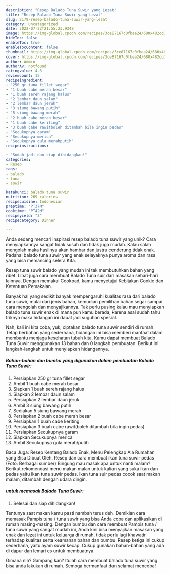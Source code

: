 ```yaml
---
description: "Resep Balado Tuna Suwir yang Lezat"
title: "Resep Balado Tuna Suwir yang Lezat"
slug: 2179-resep-balado-tuna-suwir-yang-lezat
category: Uncategorized
date: 2022-07-22T21:55:23.934Z
image: https://img-global.cpcdn.com/recipes/3ce87167c0fbea24/680x482cq70/balado-tuna-suwir-foto-resep-utama.jpg
hideToc: false
enableToc: true
enableTocContent: false
thumbnail: https://img-global.cpcdn.com/recipes/3ce87167c0fbea24/680x482cq70/balado-tuna-suwir-foto-resep-utama.jpg
cover: https://img-global.cpcdn.com/recipes/3ce87167c0fbea24/680x482cq70/balado-tuna-suwir-foto-resep-utama.jpg
author: Admin
authorAv: notfound
ratingvalue: 4.3
reviewcount: 15
recipeingredient:
- "250 gr tuna fillet segar"
- "1 buah cabe merah besar"
- "1 buah sereh rajang halus"
- "2 lembar daun salam"
- "2 lembar daun jeruk"
- "3 siung bawang putih"
- "5 siung bawang merah"
- "2 buah cabe merah besar"
- "1 buah cabe keriting"
- "3 buah cabe rawitboleh ditambah bila ingin pedas"
- "Secukupnya garam"
- "Secukupnya merica"
- "Secukupnya gula merahputih"
recipeinstructions:

- "Sudah jadi dan siap dihidangkan!"
categories:
- Resep
tags:
- balado
- tuna
- suwir

katakunci: balado tuna suwir 
nutrition: 269 calories
recipecuisine: Indonesian
preptime: "PT37M"
cooktime: "PT42M"
recipeyield: "3"
recipecategory: Dinner

---
```





Anda sedang mencari inspirasi resep balado tuna suwir yang unik? Cara menyiapkannya sangat tidak susah dan tidak juga mudah. Kalau salah mengolah maka hasilnya akan hambar dan justru cenderung tidak enak. Padahal balado tuna suwir yang enak selayaknya punya aroma dan rasa yang bisa memancing selera Kita.





Resep tuna suwir balado yang mudah ini tak membutuhkan bahan yang ribet. Lihat juga cara membuat Balado Tuna suir dan masakan sehari-hari lainnya. Dengan memakai Cookpad, kamu menyetujui Kebijakan Cookie dan Ketentuan Pemakaian.

Banyak hal yang sedikit banyak mempengaruhi kualitas rasa dari balado tuna suwir, mulai dari jenis bahan, kemudian pemilihan bahan segar sampai cara mengolah dan menyajikannya. Tak perlu pusing kalau mau menyiapkan balado tuna suwir enak di mana pun kamu berada, karena asal sudah tahu triknya maka hidangan ini dapat jadi suguhan spesial.






Nah, kali ini kita coba, yuk, ciptakan balado tuna suwir sendiri di rumah. Tetap berbahan yang sederhana, hidangan ini bisa memberi manfaat dalam membantu menjaga kesehatan tubuh kita. Kamu dapat membuat Balado Tuna Suwir menggunakan 13 bahan dan 0 langkah pembuatan. Berikut ini langkah-langkah untuk menyiapkan hidangannya.

<!--inarticleads1-->

##### Bahan-bahan dan bumbu yang digunakan dalam pembuatan Balado Tuna Suwir:

1. Persiapkan 250 gr tuna fillet segar
1. Ambil 1 buah cabe merah besar
1. Siapkan 1 buah sereh rajang halus
1. Siapkan 2 lembar daun salam
1. Persiapkan 2 lembar daun jeruk
1. Ambil 3 siung bawang putih
1. Sediakan 5 siung bawang merah
1. Persiapkan 2 buah cabe merah besar
1. Persiapkan 1 buah cabe keriting
1. Persiapkan 3 buah cabe rawit(boleh ditambah bila ingin pedas)
1. Persiapkan Secukupnya garam
1. Siapkan Secukupnya merica
1. Ambil Secukupnya gula merah/putih


Baca Juga: Resep Kentang Balado Enak, Menu Pelengkap Ala Rumahan yang Bisa Dibuat Oleh. Resep dan cara membuat ikan tuna suwir pedas (Foto: Berbagai sumber) Bingung mau masak apa untuk nanti malam? Berikut rekomendasi menu makan malan untuk kalian yang suka ikan dan pedas yaitu ikan tuna suwir pedas. Ikan tuna suir pedas cocok saat makan malam, ditambah dengan udara dingin. 

<!--inarticleads2-->

#####  untuk memasak Balado Tuna Suwir:


1. Selesai dan siap dihidangkan!

Tentunya saat makan kamu pasti nambah terus deh. Demikian cara memasak Pampis tuna / tuna suwir yang bisa Anda coba dan aplikasikan di rumah masing-masing. Dengan bumbu dan cara membuat Pampis tuna / tuna suwir yang sangat mudah ini, Anda kini bisa menyajikan masakan yang enak dan lezat ini untuk keluarga di rumah, tidak perlu lagi khawatir terhadap kualitas serta keamanan bahan dan bumbu. Resep ketiga ini cukup sederhana, yaitu ayam suwir kecap. Cukup gunakan bahan-bahan yang ada di dapur dan lemari es untuk membuatnya. 

Gimana nih? Gampang kan? Itulah cara membuat balado tuna suwir yang bisa anda lakukan di rumah. Semoga bermanfaat dan selamat mencoba!
